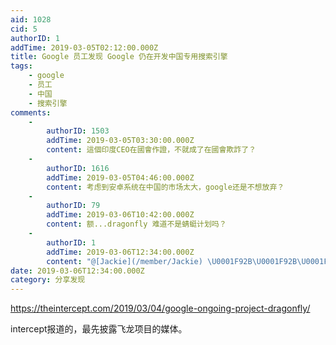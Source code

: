 ```yaml
---
aid: 1028
cid: 5
authorID: 1
addTime: 2019-03-05T02:12:00.000Z
title: Google 员工发现 Google 仍在开发中国专用搜索引擎
tags:
    - google
    - 员工
    - 中国
    - 搜索引擎
comments:
    -
        authorID: 1503
        addTime: 2019-03-05T03:30:00.000Z
        content: 這個印度CEO在國會作證，不就成了在國會欺詐了？
    -
        authorID: 1616
        addTime: 2019-03-05T04:46:00.000Z
        content: 考虑到安卓系统在中国的市场太大，google还是不想放弃？
    -
        authorID: 79
        addTime: 2019-03-06T10:42:00.000Z
        content: 额...dragonfly 难道不是蜻蜓计划吗？
    -
        authorID: 1
        addTime: 2019-03-06T12:34:00.000Z
        content: "@[Jackie](/member/Jackie) \U0001F92B\U0001F92B\U0001F92B"
date: 2019-03-06T12:34:00.000Z
category: 分享发现
---
```


https://theintercept.com/2019/03/04/google-ongoing-project-dragonfly/

intercept报道的，最先披露飞龙项目的媒体。
